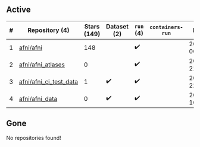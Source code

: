## Active
| # | Repository (4) | Stars (149) | Dataset (2) | `run` (4) | `containers-run` | Last Modified |
| --- | --- | --- | --- | --- | --- | --- |
| 1 | [afni/afni](https://github.com/afni/afni) | 148 |  | :heavy_check_mark: |  | 2024-04-27 00:24:56+00:00 |
| 2 | [afni/afni_atlases](https://github.com/afni/afni_atlases) | 0 |  | :heavy_check_mark: |  | 2019-12-18 21:18:56+00:00 |
| 3 | [afni/afni_ci_test_data](https://github.com/afni/afni_ci_test_data) | 1 | :heavy_check_mark: | :heavy_check_mark: |  | 2023-03-23 22:43:18+00:00 |
| 4 | [afni/afni_data](https://github.com/afni/afni_data) | 0 | :heavy_check_mark: | :heavy_check_mark: |  | 2020-01-29 16:27:19+00:00 |

## Gone
No repositories found!
